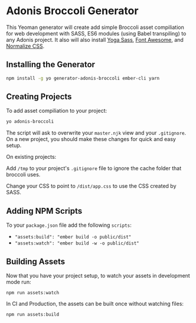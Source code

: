 # Adonis Broccoli Generator

This Yeoman generator will create add simple Broccoli asset compiliation for web development with SASS, ES6 modules (using Babel transpiling) to any Adonis project.
It also will also install [Yoga Sass](http://rtablada.github.io/yoga-sass), [Font Awesome](http://fontawesome.io), and [Normalize CSS](https://necolas.github.io/normalize.css/).

## Installing the Generator

```bash
npm install -g yo generator-adonis-broccoli ember-cli yarn
```

## Creating Projects

To add asset compiliation to your project:

```bash
yo adonis-broccoli
```

The script will ask to overwrite your `master.njk` view and your `.gitignore`.
On a new project, you should make these changes for quick and easy setup.

On existing projects:

Add `/tmp` to your project's `.gitignore` file to ignore the cache folder that broccoli uses.

Change your CSS to point to `/dist/app.css` to use the CSS created by SASS.

## Adding NPM Scripts

To your `package.json` file add the following `scripts`:

* `"assets:build": "ember build -o public/dist"`
* `"assets:watch": "ember build -w -o public/dist"`

## Building Assets

Now that you have your project setup, to watch your assets in development mode run:

```
npm run assets:watch
```

In CI and Production, the assets can be built once without watching files:

```
npm run assets:build
```
